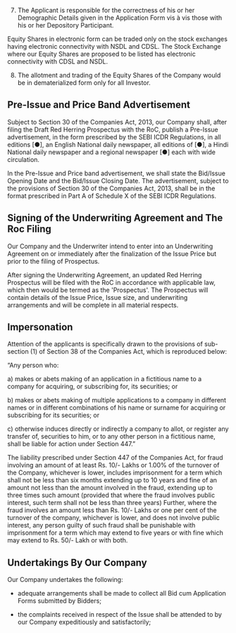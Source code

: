 7. The Applicant is responsible for the correctness of his or her Demographic Details given in the Application Form vis à vis those with his or her Depository Participant.

Equity Shares in electronic form can be traded only on the stock exchanges having electronic connectivity with NSDL and CDSL. The Stock Exchange where our Equity Shares are proposed to be listed has electronic connectivity with CDSL and NSDL.

8. The allotment and trading of the Equity Shares of the Company would be in dematerialized form only for all Investor.

## Pre-Issue and Price Band Advertisement

Subject to Section 30 of the Companies Act, 2013, our Company shall, after filing the Draft Red Herring Prospectus with the RoC, publish a Pre-Issue advertisement, in the form prescribed by the SEBI ICDR Regulations, in all editions [●], an English National daily newspaper, all editions of [●], a Hindi National daily newspaper and a regional newspaper [●] each with wide circulation.

In the Pre-Issue and Price band advertisement, we shall state the Bid/Issue Opening Date and the Bid/Issue Closing Date. The advertisement, subject to the provisions of Section 30 of the Companies Act, 2013, shall be in the format prescribed in Part A of Schedule X of the SEBI ICDR Regulations.

## Signing of the Underwriting Agreement and The Roc Filing

Our Company and the Underwriter intend to enter into an Underwriting Agreement on or immediately after the finalization of the Issue Price but prior to the filing of Prospectus.

After signing the Underwriting Agreement, an updated Red Herring Prospectus will be filed with the RoC in accordance with applicable law, which then would be termed as the 'Prospectus'. The Prospectus will contain details of the Issue Price, Issue size, and underwriting arrangements and will be complete in all material respects.

## Impersonation

Attention of the applicants is specifically drawn to the provisions of sub-section (1) of Section 38 of the Companies Act, which is reproduced below:

“Any person who:

a) makes or abets making of an application in a fictitious name to a company for acquiring, or subscribing for, its securities; or

b) makes or abets making of multiple applications to a company in different names or in different combinations of his name or surname for acquiring or subscribing for its securities; or

c) otherwise induces directly or indirectly a company to allot, or register any transfer of, securities to him, or to any other person in a fictitious name, shall be liable for action under Section 447.”

The liability prescribed under Section 447 of the Companies Act, for fraud involving an amount of at least Rs. 10/- Lakhs or 1.00% of the turnover of the Company, whichever is lower, includes imprisonment for a term which shall not be less than six months extending up to 10 years and fine of an amount not less than the amount involved in the fraud, extending up to three times such amount (provided that where the fraud involves public interest, such term shall not be less than three years) Further, where the fraud involves an amount less than Rs. 10/- Lakhs or one per cent of the turnover of the company, whichever is lower, and does not involve public interest, any person guilty of such fraud shall be punishable with imprisonment for a term which may extend to five years or with fine which may extend to Rs. 50/- Lakh or with both.

## Undertakings By Our Company

Our Company undertakes the following:

* adequate arrangements shall be made to collect all Bid cum Application Forms submitted by Bidders;

* the complaints received in respect of the Issue shall be attended to by our Company expeditiously and satisfactorily;